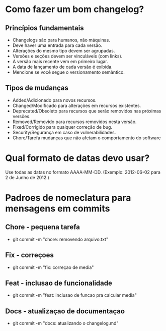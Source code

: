 # Como fazer um bom changelog?
## Princípios fundamentais
- Changelogs são para humanos, não máquinas.
- Deve haver uma entrada para cada versão.
- Alterações do mesmo tipo devem ser agrupadas.
- Versões e seções devem ser vinculáveis (com links).
- A versão mais recente vem em primeiro lugar.
- A data de lançamento de cada versão é exibida.
- Mencione se você segue o versionamento semântico.
## Tipos de mudanças
- Added/Adicionado para novos recursos.
- Changed/Modificado para alterações em recursos existentes.
- Deprecated/Obsoleto para recursos que serão removidos nas próximas versões.
- Removed/Removido para recursos removidos nesta versão.
- Fixed/Corrigido para qualquer correção de bug.
- Security/Segurança em caso de vulnerabilidades.
- Chore/Tarefa mudanças que não afetam o comportamento do software
# Qual formato de datas devo usar?
Use todas as datas no formato AAAA-MM-DD. (Exemplo: 2012-06-02 para 2 de Junho de 2012.)
# Padroes de nomeclatura para mensagens em commits

## Chore - pequena tarefa
- git commit -m "chore: removendo arquivo.txt"

## Fix - correçoes
- git commit -m "fix: correçao de media"

## Feat - inclusao de funcionalidade
- git commit -m "feat: inclusao de funcao pra calcular media"

## Docs - atualizaçao de documentaçao
- git commit -m "docs: atualizando o changelog.md"
